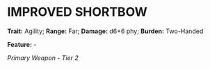 # IMPROVED SHORTBOW

**Trait:** Agility; **Range:** Far; **Damage:** d6+6 phy; **Burden:** Two-Handed

**Feature:** -

*Primary Weapon - Tier 2*